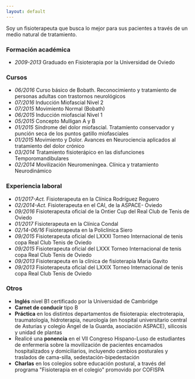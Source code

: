 ```yaml
---
layout: default
---
```


<p id="cita">Soy un fisioterapeuta que busca lo mejor para sus pacientes a través de un medio natural de tratamiento.</p>


### Formación académica
- _2009-2013_ Graduado en Fisioterapia por la Universidad de Oviedo


### Cursos
- _06/2016_ Curso básico de Bobath. Reconocimiento y tratamiento de personas adultas 
con trastornos neurológicos
- _07/2016_ Inducción Miofascial Nivel 2
- _07/2015_ Movimiento Normal (Bobath)
- _06/2015_ Inducción miofascial Nivel 1
- _05/2015_ Concepto Mulligan A y B
- _01/2015_ Síndrome del dolor miofascial. Tratamiento conservador y punción seca de los puntos 
 gatillo miofasciales 
- _01/2015_ Movimiento y Dolor. Avances en Neurociencia aplicados al tratamiento del dolor crónico
- _03/2014_ Tratamiento fisioterápico en las disfunciones Temporomandibulares
- _02/2014_ Movilización Neuromeníngea. Clínica y tratamiento Neurodinámico



### Experiencia laboral
- _01/2017-Act._  Fisioterapeuta en la Clínica Rodríguez Reguero
- _02/2014-Act._  Fisioterapeuta en el CAI, de la ASPACE- Oviedo
- _09/2016_ Fisioterapeuta oficial de la Ontier Cup del Real Club de Tenis de Oviedo
- _01/2017_  Fisioterapeuta en la Clínica Condal
- _02/14-06/16_         Fisioterapeuta en la Policlínica Siero
- _09/2015_ Fisioterapeuta oficial del LXXXI Torneo Internacional de tenis copa Real Club Tenis de Oviedo
- _09/2015_ Fisioterapeuta oficial del LXXX Torneo Internacional de tenis copa Real Club Tenis de Oviedo
- _09/2013_ Fisioterapeuta en la clínica de fisioterapia Maria Gavito
- _09/2013_ Fisioterapeuta oficial del LXXIX Torneo Internacional de tenis copa Real Club Tenis de Oviedo


### Otros
- **Inglés** nivel B1 certificado por la Universidad de Cambridge
- **Carnet de conducir** tipo B
- **Práctica** en los distintos departamentos de fisioterapia: electroterapia, traumatología, hidroterapia, neurología (en hospital universitario central de Asturias y colegio Ángel de la Guarda, asociación ASPACE), silicosis y unidad de plantas
- Realicé una **ponencia** en el VII Congreso Hispano-Luso de estudiantes de enfermería sobre la movilización de pacientes encamados hospitalizados y domiciliarios, incluyendo cambios posturales y traslados de cama-silla, sedestación-bipedestación
- **Charlas** en los colegios sobre educación postural, a través del programa "Fisioterapia en el colegio" promovido por COFISPA
